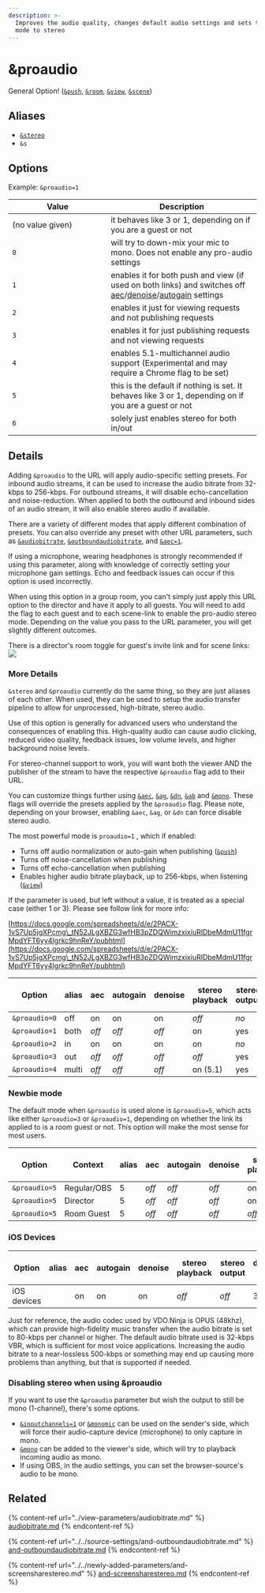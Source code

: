 ```yaml
---
description: >-
  Improves the audio quality, changes default audio settings and sets the audio
  mode to stereo
---
```


# \&proaudio

General Option! ([`&push`](../../source-settings/push.md), [`&room`](../../general-settings/room.md), [`&view`](../view-parameters/view.md), [`&scene`](../view-parameters/scene.md))

## Aliases

* [`&stereo`](../../general-settings/stereo.md)
* `&s`

## Options

Example: `&proaudio=1`

<table><thead><tr><th width="184">Value</th><th>Description</th></tr></thead><tbody><tr><td>(no value given)</td><td>it behaves like 3 or 1, depending on if you are a guest or not</td></tr><tr><td><code>0</code></td><td>will try to down-mix your mic to mono. Does not enable any pro-audio settings</td></tr><tr><td><code>1</code></td><td>enables it for both push and view (if used on both links) and switches off <a href="../../source-settings/aec.md">aec</a>/<a href="../../source-settings/and-denoise.md">denoise</a>/<a href="../../source-settings/autogain.md">autogain</a> settings</td></tr><tr><td><code>2</code></td><td>enables it just for viewing requests and not publishing requests</td></tr><tr><td><code>3</code></td><td>enables it for just publishing requests and not viewing requests</td></tr><tr><td><code>4</code></td><td>enables 5.1-multichannel audio support (Experimental and may require a Chrome flag to be set)</td></tr><tr><td><code>5</code></td><td>this is the default if nothing is set. It behaves like 3 or 1, depending on if you are a guest or not</td></tr><tr><td><code>6</code></td><td>solely just enables stereo for both in/out</td></tr></tbody></table>

## Details

Adding `&proaudio` to the URL will apply audio-specific setting presets. For inbound audio streams, it can be used to increase the audio bitrate from 32-kbps to 256-kbps. For outbound streams, it will disable echo-cancellation and noise-reduction. When applied to both the outbound and inbound sides of an audio stream, it will also enable stereo audio if available.

There are a variety of different modes that apply different combination of presets. You can also override any preset with other URL parameters, such as [`&audiobitrate`](../view-parameters/audiobitrate.md), [`&outboundaudiobitrate`](../../source-settings/and-outboundaudiobitrate.md), and [`&aec=1`](../../source-settings/aec.md).

If using a microphone, wearing headphones is strongly recommended if using this parameter, along with knowledge of correctly setting your microphone gain settings. Echo and feedback issues can occur if this option is used incorrectly.

When using this option in a group room, you can't simply just apply this URL option to the director and have it apply to all guests. You will need to add the flag to each guest and to each scene-link to enable the pro-audio stereo mode. Depending on the value you pass to the URL parameter, you will get slightly different outcomes.

There is a director's room toggle for guest's invite link and for scene links:\
![](<../../.gitbook/assets/image (95) (1).png>)

### More Details

`&stereo` and `&proaudio` currently do the same thing, so they are just aliases of each other. When used, they can be used to setup the audio transfer pipeline to allow for unprocessed, high-bitrate, stereo audio.

Use of this option is generally for advanced users who understand the consequences of enabling this. High-quality audio can cause audio clicking, reduced video quality, feedback issues, low volume levels, and higher background noise levels.

For stereo-channel support to work, you will want both the viewer AND the publisher of the stream to have the respective `&proaudio` flag add to their URL.

You can customize things further using [`&aec`](../../source-settings/aec.md), [`&ag`](../../source-settings/autogain.md), [`&dn`](../../source-settings/and-denoise.md), [`&ab`](../view-parameters/audiobitrate.md) and [`&mono`](../view-parameters/mono.md). These flags will override the presets applied by the `&proaudio` flag.  Please note, depending on your browser, enabling `&aec`, `&ag`, or `&dn` can force disable stereo audio.

The most powerful mode is `proaudio=1` , which if enabled:

* Turns off audio normalization or auto-gain when publishing ([`&push`](../../source-settings/push.md))
* Turns off noise-cancellation when publishing
* Turns off echo-cancellation when publishing
* Enables higher audio bitrate playback, up to 256-kbps, when listening ([`&view`](../view-parameters/view.md))

If the parameter is used, but left without a value, it is treated as a special case (either 1 or 3). Please see follow link for more info:

[https://docs.google.com/spreadsheets/d/e/2PACX-1vS7Up5jgXPcmg\_tN52JLgXBZG3wfHB3pZDQWimzxixiuRIDbeMdmU11fgrMpdYFT6yy4Igrkc9hnReY/pubhtml](https://docs.google.com/spreadsheets/d/e/2PACX-1vS7Up5jgXPcmg\_tN52JLgXBZG3wfHB3pZDQWimzxixiuRIDbeMdmU11fgrMpdYFT6yy4Igrkc9hnReY/pubhtml)

<table><thead><tr><th align="center">Option</th><th width="82">alias</th><th width="74">aec</th><th width="112">autogain</th><th width="96">denoise</th><th width="159">stereo playback</th><th width="144">stereo output</th><th width="137">default ab in</th><th width="133">max ab out</th><th width="137">limited ab in</th><th>cbr</th></tr></thead><tbody><tr><td align="center"><code>&#x26;proaudio=0</code></td><td>off</td><td>on</td><td>on</td><td>on</td><td><em>off</em></td><td><em>no</em></td><td>32</td><td>510</td><td>510</td><td><em>no</em></td></tr><tr><td align="center"><code>&#x26;proaudio=1</code></td><td>both</td><td><em>off</em></td><td><em>off</em></td><td><em>off</em></td><td>on</td><td>yes</td><td>256</td><td>510</td><td>510</td><td>yes</td></tr><tr><td align="center"><code>&#x26;proaudio=2</code></td><td>in</td><td>on</td><td>on</td><td>on</td><td>on</td><td><em>no</em></td><td>256</td><td>510</td><td>510</td><td>yes</td></tr><tr><td align="center"><code>&#x26;proaudio=3</code></td><td>out</td><td><em>off</em></td><td><em>off</em></td><td><em>off</em></td><td><em>off</em></td><td>yes</td><td>32</td><td>510</td><td>510</td><td><em>no</em></td></tr><tr><td align="center"><code>&#x26;proaudio=4</code></td><td>multi</td><td><em>off</em></td><td><em>off</em></td><td><em>off</em></td><td>on (5.1)</td><td>yes</td><td>256</td><td>510</td><td>510</td><td>yes</td></tr></tbody></table>

### Newbie mode

The default mode when `&proaudio` is used alone is `&proaudio=5`, which acts like either `&proaudio=3` or `&proaudio=1`, depending on whether the link its applied to is a room guest or not. This option will make the most sense for most users.

| Option        | Context     | alias | aec   | autogain | denoise | stereo playback | stereo output | default ab in | max ab out | limited ab in | cbr  |
| ------------- | ----------- | ----- | ----- | -------- | ------- | --------------- | ------------- | ------------- | ---------- | ------------- | ---- |
| `&proaudio=5` | Regular/OBS | 5     | _off_ | _off_    | _off_   | on              | yes           | 256           | 510        | 510           | yes  |
| `&proaudio=5` | Director    | 5     | _off_ | _off_    | _off_   | on              | yes           | 32            | 510        | 510           | _no_ |
| `&proaudio=5` | Room Guest  | 5     | _off_ | _off_    | _off_   | _off_           | yes           | 32            | 510        | 510           | _no_ |

### iOS Devices

| Option      | alias | aec | autogain | denoise | stereo playback | stereo output | default ab in | max ab out | limited ab in | cbr  |
| ----------- | ----- | --- | -------- | ------- | --------------- | ------------- | ------------- | ---------- | ------------- | ---- |
| iOS devices |       | on  | on       | on      | _off_           | _off_         | 32            | 32         | 32            | _no_ |

Just for reference, the audio codec used by VDO.Ninja is OPUS (48khz), which can provide high-fidelity music transfer when the audio bitrate is set to 80-kbps per channel or higher. The default audio bitrate used is 32-kbps VBR, which is sufficient for most voice applications. Increasing the audio bitrate to a near-lossless 500-kbps or something may end up causing more problems than anything, but that is supported if needed.

### Disabling stereo when using \&proaudio

If you want to use the `&proaudio` parameter but wish the output to still be mono (1-channel), there's some options.

* [`&inputchannels=1`](and-inputchannels.md) or [`&monomic`](and-monomic.md) can be used on the sender's side, which will force their audio-capture device (microphone) to only capture in mono.
* [`&mono`](../view-parameters/mono.md) can be added to the viewer's side, which will try to playback incoming audio as mono.
* If using OBS, in the audio settings, you can set the browser-source's audio to be mono.

## Related

{% content-ref url="../view-parameters/audiobitrate.md" %}
[audiobitrate.md](../view-parameters/audiobitrate.md)
{% endcontent-ref %}

{% content-ref url="../../source-settings/and-outboundaudiobitrate.md" %}
[and-outboundaudiobitrate.md](../../source-settings/and-outboundaudiobitrate.md)
{% endcontent-ref %}

{% content-ref url="../../newly-added-parameters/and-screensharestereo.md" %}
[and-screensharestereo.md](../../newly-added-parameters/and-screensharestereo.md)
{% endcontent-ref %}

